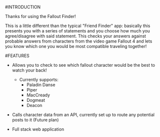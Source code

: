 #INTRODUCTION

Thanks for using the Fallout Finder! 

This is a little different than the typical "Friend Finder" app: basically this presents you with a series of statements and you choose how much you agree/disagree with said statement. This checks your answers against probable answers from characters from the video game Fallout 4 and lets you know which one you would be most compatible traveling together!

#FEATURES

* Allows you to check to see which fallout character would be the best to watch your back!
    * Currently supports:
        * Paladin Danse
        * Piper
        * MacCready
        * Dogmeat
        * Deacon

* Calls character data from an API, currently set up to route any potential posts to it (Future plan)

* Full stack web application